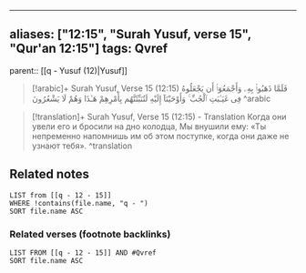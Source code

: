 
---
aliases: ["12:15", "Surah Yusuf, verse 15", "Qur'an 12:15"]
tags: Qvref
---

parent:: [[q - Yusuf (12)|Yusuf]]

> [!arabic]+ Surah Yusuf, Verse 15 (12:15)
> <span class="quran-arabic">فَلَمَّا ذَهَبُوا۟ بِهِۦ وَأَجْمَعُوٓا۟ أَن يَجْعَلُوهُ فِى غَيَـٰبَتِ ٱلْجُبِّ ۚ وَأَوْحَيْنَآ إِلَيْهِ لَتُنَبِّئَنَّهُم بِأَمْرِهِمْ هَـٰذَا وَهُمْ لَا يَشْعُرُونَ</span>
^arabic

> [!translation]+ Surah Yusuf, Verse 15 (12:15) - Translation
> Когда они увели его и бросили на дно колодца, Мы внушили ему: «Ты непременно напомнишь им об этом поступке, когда они даже не узнают тебя».
^translation



## Related notes
```dataview
LIST from [[q - 12 - 15]]
WHERE !contains(file.name, "q - ")
SORT file.name ASC
```

### Related verses (footnote backlinks)
```dataview
LIST FROM [[q - 12 - 15]] AND #Qvref
SORT file.name ASC
```

